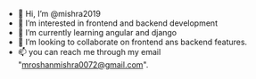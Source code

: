 - 👋 Hi, I’m @mishra2019
- 👀 I’m interested in frontend and backend development
- 🌱 I’m currently learning angular and django
- 💞️ I’m looking to collaborate on  frontend ans backend features.
- 📫 you can reach me through my email "mroshanmishra0072@gmail.com".

<!---
mishra2019/mishra2019 is a ✨ special ✨ repository because its `README.md` (this file) appears on your GitHub profile.
You can click the Preview link to take a look at your changes.
--->
